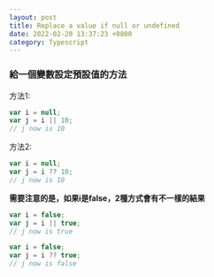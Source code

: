 ```yaml
---
layout: post
title: Replace a value if null or undefined
date: 2022-02-20 13:37:23 +0800
category: Typescript
---
```

### 給一個變數設定預設值的方法

方法1:
```javascript
var i = null;
var j = i || 10;
// j now is 10
```
方法2:
```javascript
var i = null;
var j = i ?? 10;
// j now is 10
```


**需要注意的是，如果i是false，2種方式會有不一樣的結果**

```javascript
var i = false;
var j = i || true;
// j now is true

var i = false;
var j = i ?? true;
// j now is false
```
